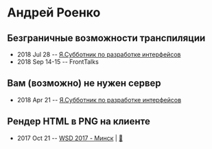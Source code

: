 # Андрей Роенко

## Безграничные возможности транспиляции
- 2018 Jul 28 -- [Я.Субботник по разработке интерфейсов](https://events.yandex.ru/lib/talks/5920/)    
- 2018 Sep 14-15 -- FrontTalks    
## Вам (возможно) не нужен сервер
- 2018 Apr 21 -- [Я.Субботник по разработке интерфейсов](https://events.yandex.ru/lib/talks/5743/)    
## Рендер HTML в PNG на клиенте
- 2017 Oct 21 -- [WSD 2017 - Минск](https://www.youtube.com/watch?v=K51466UUUFY)  | [:notebook:](https://wsd.events/2017/10/21/pres/html-to-png/)  
